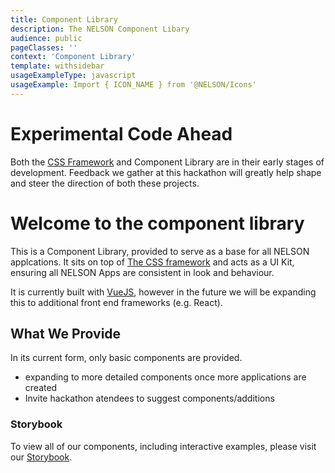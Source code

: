 ```yaml
---
title: Component Library
description: The NELSON Component Libary
audience: public
pageClasses: ''
context: 'Component Library'
template: withsidebar
usageExampleType: javascript
usageExample: Import { ICON_NAME } from '@NELSON/Icons'
---
```


<note-block class="warning">

# Experimental Code Ahead

Both the [CSS Framework](/bedrock) and Component Library are in their early stages of development. Feedback we gather at this hackathon will greatly help shape and steer the direction of both these projects.

</note-block>

# Welcome to the component library

This is a Component Library, provided to serve as a base for all NELSON applcations. It sits on top of [The CSS framework](/css-framework) and acts as a UI Kit, ensuring all NELSON Apps are consistent in look and behaviour.

It is currently built with [VueJS](http://vuejs.org), however in the future we will be expanding this to additional front end frameworks (e.g. React).

## What We Provide

In its current form, only basic components are provided.

- expanding to more detailed components once more applications are created
- Invite hackathon atendees to suggest components/additions

### Storybook

To view all of our components, including interactive examples, please visit our [Storybook]().

